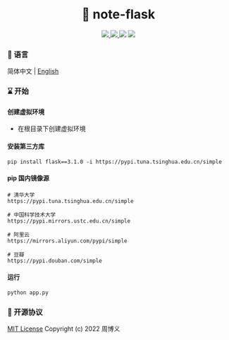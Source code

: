 <h1 align="center">📔 note-flask</h1>

<p align="center">
<a target="_blank" href="https://github.com/zhouboyi1998/note-flask"> 
<img src="https://img.shields.io/github/stars/zhouboyi1998/note-flask?logo=github">
</a>
<a target="_blank" href="https://opensource.org/licenses/MIT"> 
<img src="https://img.shields.io/badge/license-MIT-red"> 
</a>
<img src="https://img.shields.io/badge/Python-3.9.6-blue">
<img src="https://img.shields.io/badge/Flask-3.1.0-deepskyblue">
</p>

### 📖 语言

简体中文 | [English](./README.en.md)

### ⌛ 开始

#### 创建虚拟环境

* 在根目录下创建虚拟环境

#### 安装第三方库

```
pip install flask==3.1.0 -i https://pypi.tuna.tsinghua.edu.cn/simple
```

#### pip 国内镜像源

```
# 清华大学
https://pypi.tuna.tsinghua.edu.cn/simple

# 中国科学技术大学
https://pypi.mirrors.ustc.edu.cn/simple

# 阿里云
https://mirrors.aliyun.com/pypi/simple

# 豆瓣
https://pypi.douban.com/simple
```

#### 运行

```bash
python app.py
```

### 📜 开源协议

[MIT License](https://opensource.org/licenses/MIT) Copyright (c) 2022 周博义
